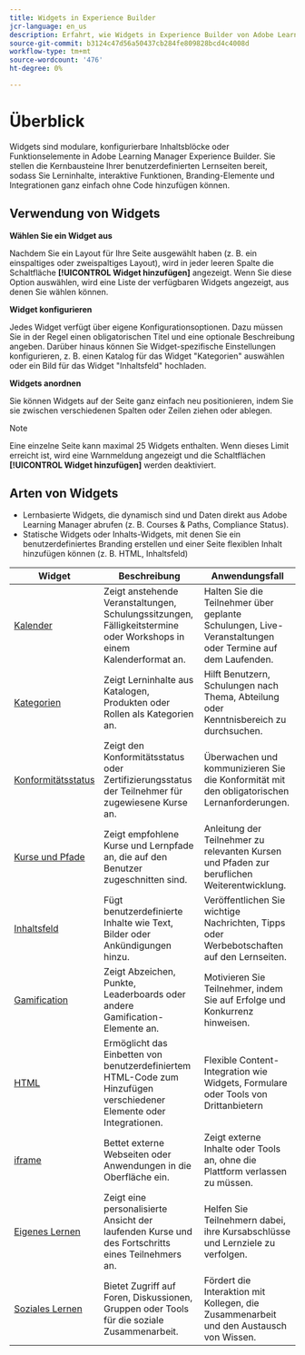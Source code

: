 ```yaml
---
title: Widgets in Experience Builder
jcr-language: en_us
description: Erfahrt, wie Widgets in Experience Builder von Adobe Learning Manager als modulare, konfigurierbare Blöcke dienen, um benutzerdefinierte Lernseiten zu erstellen. Widgets wie Content-Boxen, Kataloge und Banner hinzufügen, konfigurieren und anordnen, um interaktive Erlebnisse mit Branding ohne Programmierung zu erstellen.
source-git-commit: b3124c47d56a50437cb284fe809828bcd4c4008d
workflow-type: tm+mt
source-wordcount: '476'
ht-degree: 0%

---
```



# Überblick

Widgets sind modulare, konfigurierbare Inhaltsblöcke oder Funktionselemente in Adobe Learning Manager Experience Builder.
Sie stellen die Kernbausteine Ihrer benutzerdefinierten Lernseiten bereit, sodass Sie Lerninhalte, interaktive Funktionen, Branding-Elemente und Integrationen ganz einfach ohne Code hinzufügen können.

## Verwendung von Widgets

**Wählen Sie ein Widget aus**

Nachdem Sie ein Layout für Ihre Seite ausgewählt haben (z. B. ein einspaltiges oder zweispaltiges Layout), wird in jeder leeren Spalte die Schaltfläche **[!UICONTROL Widget hinzufügen]** angezeigt. Wenn Sie diese Option auswählen, wird eine Liste der verfügbaren Widgets angezeigt, aus denen Sie wählen können.

**Widget konfigurieren**

Jedes Widget verfügt über eigene Konfigurationsoptionen. Dazu müssen Sie in der Regel einen obligatorischen Titel und eine optionale Beschreibung angeben. Darüber hinaus können Sie Widget-spezifische Einstellungen konfigurieren, z. B. einen Katalog für das Widget &quot;Kategorien&quot; auswählen oder ein Bild für das Widget &quot;Inhaltsfeld&quot; hochladen.

**Widgets anordnen**

Sie können Widgets auf der Seite ganz einfach neu positionieren, indem Sie sie zwischen verschiedenen Spalten oder Zeilen ziehen oder ablegen.

>[!NOTE]
>
>Eine einzelne Seite kann maximal 25 Widgets enthalten. Wenn dieses Limit erreicht ist, wird eine Warnmeldung angezeigt und die Schaltflächen **[!UICONTROL Widget hinzufügen]** werden deaktiviert.


## Arten von Widgets

* Lernbasierte Widgets, die dynamisch sind und Daten direkt aus Adobe Learning Manager abrufen (z. B. Courses &amp; Paths, Compliance Status).
* Statische Widgets oder Inhalts-Widgets, mit denen Sie ein benutzerdefiniertes Branding erstellen und einer Seite flexiblen Inhalt hinzufügen können (z. B. HTML, Inhaltsfeld)

| Widget | Beschreibung | Anwendungsfall |
|---|---|---|
| [Kalender](/help/migrated/administrators/feature-summary/experience-builder/add-a-widget.md#add-a-calendar-widget) | Zeigt anstehende Veranstaltungen, Schulungssitzungen, Fälligkeitstermine oder Workshops in einem Kalenderformat an. | Halten Sie die Teilnehmer über geplante Schulungen, Live-Veranstaltungen oder Termine auf dem Laufenden. |
| [Kategorien](/help/migrated/administrators/feature-summary/experience-builder/add-a-widget.md#add-a-category-widget) | Zeigt Lerninhalte aus Katalogen, Produkten oder Rollen als Kategorien an. | Hilft Benutzern, Schulungen nach Thema, Abteilung oder Kenntnisbereich zu durchsuchen. |
| [Konformitätsstatus](/help/migrated/administrators/feature-summary/experience-builder/add-a-widget.md#add-a-compliance-status-widget) | Zeigt den Konformitätsstatus oder Zertifizierungsstatus der Teilnehmer für zugewiesene Kurse an. | Überwachen und kommunizieren Sie die Konformität mit den obligatorischen Lernanforderungen. |
| [Kurse und Pfade](/help/migrated/administrators/feature-summary/experience-builder/add-a-widget.md#add-a-courses-and-paths-widget) | Zeigt empfohlene Kurse und Lernpfade an, die auf den Benutzer zugeschnitten sind. | Anleitung der Teilnehmer zu relevanten Kursen und Pfaden zur beruflichen Weiterentwicklung. |
| [Inhaltsfeld](/help/migrated/administrators/feature-summary/experience-builder/add-a-widget.md#add-a-content-box-widget) | Fügt benutzerdefinierte Inhalte wie Text, Bilder oder Ankündigungen hinzu. | Veröffentlichen Sie wichtige Nachrichten, Tipps oder Werbebotschaften auf den Lernseiten. |
| [Gamification](/help/migrated/administrators/feature-summary/experience-builder/add-a-widget.md#add-a-gamification-widget) | Zeigt Abzeichen, Punkte, Leaderboards oder andere Gamification-Elemente an. | Motivieren Sie Teilnehmer, indem Sie auf Erfolge und Konkurrenz hinweisen. |
| [HTML](/help/migrated/administrators/feature-summary/experience-builder/add-a-widget.md#add-a-html-widget) | Ermöglicht das Einbetten von benutzerdefiniertem HTML-Code zum Hinzufügen verschiedener Elemente oder Integrationen. | Flexible Content-Integration wie Widgets, Formulare oder Tools von Drittanbietern |
| [iframe](/help/migrated/administrators/feature-summary/experience-builder/add-a-widget.md#add-a-iframe-widget) | Bettet externe Webseiten oder Anwendungen in die Oberfläche ein. | Zeigt externe Inhalte oder Tools an, ohne die Plattform verlassen zu müssen. |
| [Eigenes Lernen](/help/migrated/administrators/feature-summary/experience-builder/add-a-widget.md#add-a-my-learning-widget) | Zeigt eine personalisierte Ansicht der laufenden Kurse und des Fortschritts eines Teilnehmers an. | Helfen Sie Teilnehmern dabei, ihre Kursabschlüsse und Lernziele zu verfolgen. |
| [Soziales Lernen](/help/migrated/administrators/feature-summary/experience-builder/add-a-widget.md#add-a-social-learning-widget) | Bietet Zugriff auf Foren, Diskussionen, Gruppen oder Tools für die soziale Zusammenarbeit. | Fördert die Interaktion mit Kollegen, die Zusammenarbeit und den Austausch von Wissen. |

